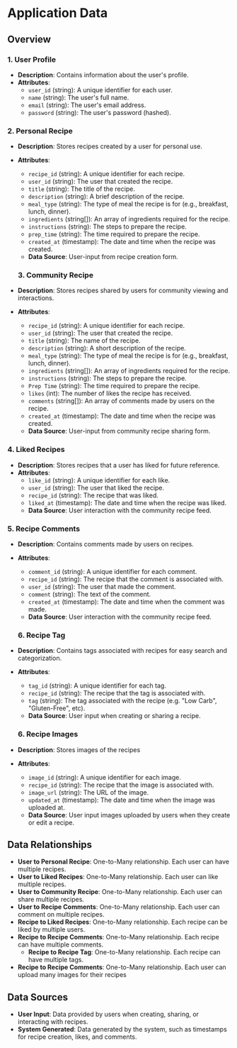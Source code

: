 # Application Data

## Overview

### 1. User Profile

- **Description**: Contains information about the user's profile.
- **Attributes**:
  - `user_id` (string): A unique identifier for each user.
  - `name` (string): The user's full name.
  - `email` (string): The user's email address.
  - `password` (string): The user's password (hashed).

### 2. Personal Recipe

- **Description**: Stores recipes created by a user for personal use.
- **Attributes**:
  - `recipe_id` (string): A unique identifier for each recipe.
  - `user_id` (string): The user that created the recipe.
  - `title` (string): The title of the recipe.
  - `description` (string): A brief description of the recipe.
  - `meal_type` (string): The type of meal the recipe is for (e.g., breakfast, lunch, dinner).
  - `ingredients` (string[]): An array of ingredients required for the recipe.
  - `instructions` (string): The steps to prepare the recipe.
  - `prep_time` (string): The time required to prepare the recipe.
  - `created_at` (timestamp): The date and time when the recipe was created.
  - **Data Source**: User-input from recipe creation form.

  ### 3. Community Recipe

- **Description**: Stores recipes shared by users for community viewing and interactions.

- **Attributes**:
  - `recipe_id` (string): A unique identifier for each recipe.
  - `user_id` (string): The user that created the recipe.
  - `title` (string): The name of the recipe.
  - `description` (string): A short description of the recipe.
  - `meal_type` (string): The type of meal the recipe is for (e.g., breakfast, lunch, dinner).
  - `ingredients` (string[]): An array of ingredients required for the recipe.
  - `instructions` (string): The steps to prepare the recipe.
  - `Prep Time` (string): The time required to prepare the recipe.
  - `likes` (int): The number of likes the recipe has received.
  - `comments` (string[]): An array of comments made by users on the recipe.
  - `created_at` (timestamp): The date and time when the recipe was created.
  - **Data Source**: User-input from community recipe sharing form.

### 4. Liked Recipes

- **Description**: Stores recipes that a user has liked for future reference.
- **Attributes**:
  - `like_id` (string): A unique identifier for each like.
  - `user_id` (string): The user that liked the recipe.
  - `recipe_id` (string): The recipe that was liked.
  - `liked_at` (timestamp): The date and time when the recipe was liked.
  - **Data Source**: User interaction with the community recipe feed.

### 5. Recipe Comments

- **Description**: Contains comments made by users on recipes.

- **Attributes**:
  - `comment_id` (string): A unique identifier for each comment.
  - `recipe_id` (string): The recipe that the comment is associated with.
  - `user_id` (string): The user that made the comment.
  - `comment` (string): The text of the comment.
  - `created_at` (timestamp): The date and time when the comment was made.
  - **Data Source**: User interaction with the community recipe feed.

  ### 6. Recipe Tag

- **Description**: Contains tags associated with recipes for easy search and categorization.

- **Attributes**:
  - `tag_id` (string): A unique identifier for each tag.
  - `recipe_id` (string): The recipe that the tag is associated with.
  - `tag` (string): The tag associated with the recipe (e.g. "Low Carb", "Gluten-Free", etc).
  - **Data Source**: User input when creating or sharing a recipe.

  ### 6. Recipe Images

- **Description**: Stores images of the recipes 

- **Attributes**:
  - `image_id` (string): A unique identifier for each image.
  - `recipe_id` (string): The recipe that the image is associated with.
  - `image_url` (string): The URL of the image.
  - `updated_at` (timestamp): The date and time when the image was uploaded at.
  - **Data Source**: User input images uploaded by users when they create or edit a recipe.


  

## Data Relationships

- **User to Personal Recipe**: One-to-Many relationship. Each user can have multiple recipes.
- **User to Liked Recipes**: One-to-Many relationship. Each user can like multiple recipes.
- **User to Community Recipe**: One-to-Many relationship. Each user can share multiple recipes.
- **User to Recipe Comments**: One-to-Many relationship. Each user can comment on multiple recipes.
- **Recipe to Liked Recipes**: One-to-Many relationship. Each recipe can be liked by multiple users.
- **Recipe to Recipe Comments**: One-to-Many relationship. Each recipe can have multiple comments.
  - **Recipe to Recipe Tag**: One-to-Many relationship. Each recipe can have multiple tags.
- **Recipe to Recipe Comments**: One-to-Many relationship. Each user can upload many images for their recipes
## Data Sources

- **User Input**: Data provided by users when creating, sharing, or interacting with recipes.
- **System Generated**: Data generated by the system, such as timestamps for recipe creation, likes, and comments.
